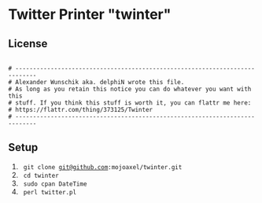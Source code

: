 Twitter Printer "twinter"
=========================

License
-------

<code>
# ----------------------------------------------------------------------------
# Alexander Wunschik aka. delphiN wrote this file.
# As long as you retain this notice you can do whatever you want with this
# stuff. If you think this stuff is worth it, you can flattr me here:
# https://flattr.com/thing/373125/Twinter
# ----------------------------------------------------------------------------
</code>


Setup
-----

1. <code> git clone git@github.com:mojoaxel/twinter.git </code>
2. <code> cd twinter </code>
3. <code> sudo cpan DateTime </code>
4. <code> perl twitter.pl </code>



